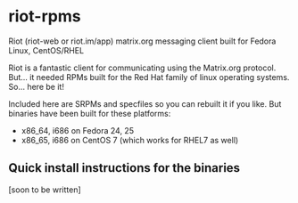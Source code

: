 # riot-rpms
Riot (riot-web or riot.im/app) matrix.org messaging client built for Fedora Linux, CentOS/RHEL

Riot is a fantastic client for communicating using the Matrix.org protocol. But... it needed RPMs built for the Red Hat family of linux operating systems. So... here be it!

Included here are SRPMs and specfiles so you can rebuilt it if you like. But binaries have been built for these platforms:

* x86_64, i686 on Fedora 24, 25
* x86_65, i686 on CentOS 7 (which works for RHEL7 as well)

## Quick install instructions for the binaries

[soon to be written]
